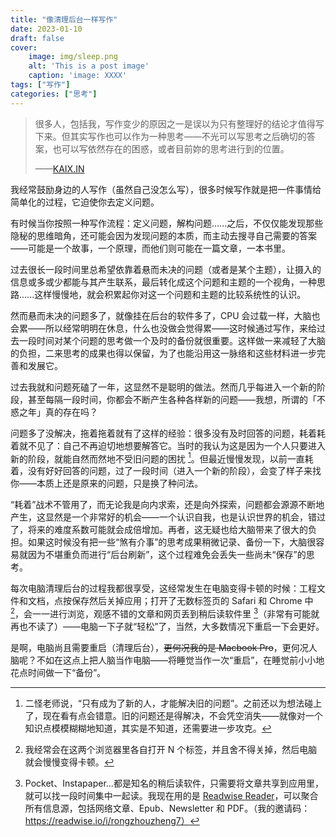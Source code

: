 ```yaml
---
title: "像清理后台一样写作"
date: 2023-01-10
draft: false
cover:
    image: img/sleep.png
    alt: 'This is a post image'
    caption: 'image: XXXX'
tags: ["写作"]
categories: ["思考"]
---
```


> 很多人，包括我，写作变少的原因之一是误以为只有整理好的结论才值得写下来。但其实写作也可以作为一种思考——不光可以写思考之后确切的答案，也可以写依然存在的困惑，或者目前妳的思考进行到的位置。
> 
> ——[KAIX.IN](https://kaix.in/2023/0108-answer/)

我经常鼓励身边的人写作（虽然自己没怎么写），很多时候写作就是把一件事情给简单化的过程，它迫使你去定义问题。

有时候当你按照一种写作流程：定义问题，解构问题......之后，不仅仅能发现那些隐秘的思维暗角，还可能会因为发现问题的本质，而主动去搜寻自己需要的答案——可能是一个故事，一个原理，而他们则可能在一篇文章，一本书里。

过去很长一段时间里总希望依靠着悬而未决的问题（或者是某个主题），让摄入的信息或多或少都能与其产生联系，最后转化成这个问题和主题的一个视角，一种思路......这样慢慢地，就会积累起你对这一个问题和主题的比较系统性的认识。

然而悬而未决的问题多了，就像挂在后台的软件多了，CPU 会过载一样，大脑也会累——所以经常明明在休息，什么也没做会觉得累——这时候通过写作，来给过去一段时间对某个问题的思考做一个及时的备份就很重要。这样做一来减轻了大脑的负担，二来思考的成果也得以保留，为了也能沿用这一脉络和这些材料进一步完善和发展它。

过去我就和问题死磕了一年，这显然不是聪明的做法。然而几乎每进入一个新的阶段，甚至每隔一段时间，你都会不断产生各种各样新的问题——我想，所谓的「不惑之年」真的存在吗？

问题多了没解决，拖着拖着就有了这样的经验：很多没有及时回答的问题，耗着耗着就不见了：自己不再迫切地想要解答它。当时的我认为这是因为一个人只要进入新的阶段，就能自然而然地不受旧问题的困扰 [^1]。但最近慢慢发现，以前一直耗着，没有好好回答的问题，过了一段时间（进入一个新的阶段），会变了样子来找你——本质上还是原来的问题，只是换了种问法。

“耗着”战术不管用了，而无论我是向内求索，还是向外探索，问题都会源源不断地产生，这显然是一个非常好的机会——一个认识自我，也是认识世界的机会，错过了，将来的难度系数可能就会成倍增加。再者，这无疑也给大脑带来了很大的负担。如果这时候没有把一些“煞有介事”的思考成果稍微记录、备份一下，大脑很容易就因为不堪重负而进行“后台刷新”，这个过程难免会丢失一些尚未“保存”的思考。

每次电脑清理后台的过程我都很享受，这经常发生在电脑变得卡顿的时候：工程文件和文档，点按保存然后关掉应用；打开了无数标签页的 Safari 和 Chrome 中 [^2]，会一一进行浏览，观感不错的文章和网页丢到稍后读软件里 [^3]（非常有可能就再也不读了）——电脑一下子就“轻松”了，当然，大多数情况下重启一下会更好。

是啊，电脑尚且需要重启（清理后台），~~更何况我的是 Macbook Pro~~，更何况人脑呢？不如在这点上把人脑当作电脑——将睡觉当作一次“重启”，在睡觉前小小地花点时间做一下“备份”。





[^1]: 二怪老师说，“只有成为了新的人，才能解决旧的问题”。之前还以为想法碰上了，现在看有点会错意。旧的问题还是得解决，不会凭空消失——就像对一个知识点模模糊糊地知道，其实是不知道，还需要进一步攻克。
[^2]: 我经常会在这两个浏览器里各自打开 N 个标签，并且舍不得关掉，然后电脑就会慢慢变得卡顿。
[^3]: Pocket、Instapaper...都是知名的稍后读软件，只需要将文章共享到应用里，就可以找一段时间集中一起读。我现在用的是 [Readwise Reader](https://read.readwise.io/home)，可以聚合所有信息源，包括网络文章、Epub、Newsletter 和 PDF。（我的邀请码：https://readwise.io/i/rongzhouzheng7）